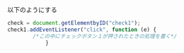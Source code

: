 以下のようにする
```javascript
check = document.getElementbyID("check1");
check1.addEventListener("click", function (e) {
		/*この中にチェックボタン１が押されたときの処理を書く*/
			}
```
